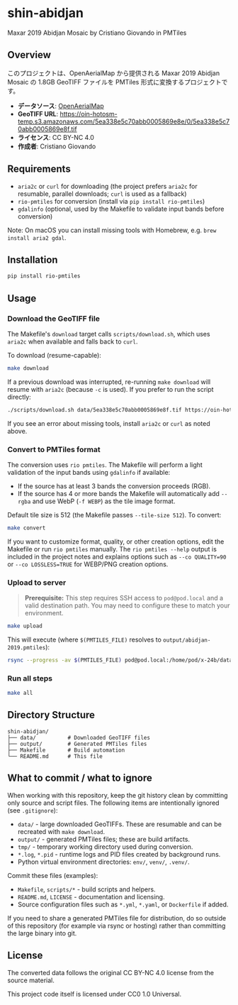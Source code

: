 # shin-abidjan
Maxar 2019 Abidjan Mosaic by Cristiano Giovando in PMTiles

## Overview

このプロジェクトは、OpenAerialMap から提供される Maxar 2019 Abidjan Mosaic の 1.8GB GeoTIFF ファイルを PMTiles 形式に変換するプロジェクトです。

- **データソース**: [OpenAerialMap](https://map.openaerialmap.org/#/-3.98703396320343,5.299799040916992,17/square/033333010030223110/5ea34be6c70abb0005869e90?_k=cir6ty)
- **GeoTIFF URL**: https://oin-hotosm-temp.s3.amazonaws.com/5ea338e5c70abb0005869e8e/0/5ea338e5c70abb0005869e8f.tif
- **ライセンス**: CC BY-NC 4.0
- **作成者**: Cristiano Giovando

## Requirements

- `aria2c` or `curl` for downloading (the project prefers `aria2c` for resumable, parallel downloads; `curl` is used as a fallback)
- `rio-pmtiles` for conversion (install via `pip install rio-pmtiles`)
- `gdalinfo` (optional, used by the Makefile to validate input bands before conversion)

Note: On macOS you can install missing tools with Homebrew, e.g. `brew install aria2 gdal`.

## Installation

```bash
pip install rio-pmtiles
```

## Usage

### Download the GeoTIFF file

The Makefile's `download` target calls `scripts/download.sh`, which uses `aria2c` when available and falls back to `curl`.

To download (resume-capable):

```bash
make download
```

If a previous download was interrupted, re-running `make download` will resume with `aria2c` (because `-c` is used). If you prefer to run the script directly:

```bash
./scripts/download.sh data/5ea338e5c70abb0005869e8f.tif https://oin-hotosm-temp.s3.amazonaws.com/5ea338e5c70abb0005869e8e/0/5ea338e5c70abb0005869e8f.tif
```

If you see an error about missing tools, install `aria2c` or `curl` as noted above.

### Convert to PMTiles format

The conversion uses `rio pmtiles`. The Makefile will perform a light validation of the input bands using `gdalinfo` if available:

- If the source has at least 3 bands the conversion proceeds (RGB).
- If the source has 4 or more bands the Makefile will automatically add `--rgba` and use WebP (`-f WEBP`) as the tile image format.

Default tile size is 512 (the Makefile passes `--tile-size 512`). To convert:

```bash
make convert
```

If you want to customize format, quality, or other creation options, edit the Makefile or run `rio pmtiles` manually. The `rio pmtiles --help` output is included in the project notes and explains options such as `--co QUALITY=90` or `--co LOSSLESS=TRUE` for WEBP/PNG creation options.

### Upload to server

> **Prerequisite:** This step requires SSH access to `pod@pod.local` and a valid destination path. You may need to configure these to match your environment.
```bash
make upload
```

This will execute (where `$(PMTILES_FILE)` resolves to `output/abidjan-2019.pmtiles`):
```bash
rsync --progress -av $(PMTILES_FILE) pod@pod.local:/home/pod/x-24b/data/shin-abidjan.pmtiles
```

### Run all steps

```bash
make all
```

## Directory Structure

```
shin-abidjan/
├── data/          # Downloaded GeoTIFF files
├── output/        # Generated PMTiles files
├── Makefile       # Build automation
└── README.md      # This file
```

## What to commit / what to ignore

When working with this repository, keep the git history clean by committing only source and script files. The following items are intentionally ignored (see `.gitignore`):

- `data/` - large downloaded GeoTIFFs. These are resumable and can be recreated with `make download`.
- `output/` - generated PMTiles files; these are build artifacts.
- `tmp/` - temporary working directory used during conversion.
- `*.log`, `*.pid` - runtime logs and PID files created by background runs.
- Python virtual environment directories: `env/`, `venv/`, `.venv/`.

Commit these files (examples):

- `Makefile`, `scripts/*` - build scripts and helpers.
- `README.md`, `LICENSE` - documentation and licensing.
- Source configuration files such as `*.yml`, `*.yaml`, or `Dockerfile` if added.

If you need to share a generated PMTiles file for distribution, do so outside of this repository (for example via rsync or hosting) rather than committing the large binary into git.

## License

The converted data follows the original CC BY-NC 4.0 license from the source material.

This project code itself is licensed under CC0 1.0 Universal.
